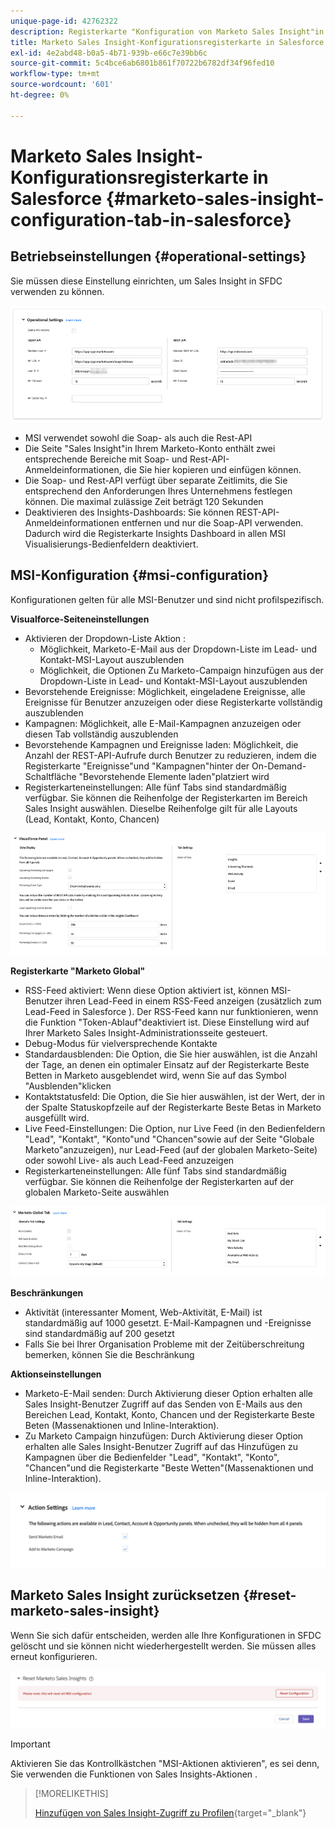 ```yaml
---
unique-page-id: 42762322
description: Registerkarte "Konfiguration von Marketo Sales Insight"in Salesforce - Marketo Docs - Produktdokumentation
title: Marketo Sales Insight-Konfigurationsregisterkarte in Salesforce
exl-id: 4e2abd48-b0a5-4b71-939b-e66c7e39bb6c
source-git-commit: 5c4bce6ab6801b861f70722b6782df34f96fed10
workflow-type: tm+mt
source-wordcount: '601'
ht-degree: 0%

---
```


# Marketo Sales Insight-Konfigurationsregisterkarte in Salesforce {#marketo-sales-insight-configuration-tab-in-salesforce}

## Betriebseinstellungen {#operational-settings}

Sie müssen diese Einstellung einrichten, um Sales Insight in SFDC verwenden zu können.

![](assets/marketo-sales-insight-configuration-tab-in-salesforce-1.png)

* MSI verwendet sowohl die Soap- als auch die Rest-API
* Die Seite &quot;Sales Insight&quot;in Ihrem Marketo-Konto enthält zwei entsprechende Bereiche mit Soap- und Rest-API-Anmeldeinformationen, die Sie hier kopieren und einfügen können.
* Die Soap- und Rest-API verfügt über separate Zeitlimits, die Sie entsprechend den Anforderungen Ihres Unternehmens festlegen können. Die maximal zulässige Zeit beträgt 120 Sekunden
* Deaktivieren des Insights-Dashboards: Sie können REST-API-Anmeldeinformationen entfernen und nur die Soap-API verwenden. Dadurch wird die Registerkarte Insights Dashboard in allen MSI Visualisierungs-Bedienfeldern deaktiviert.

## MSI-Konfiguration {#msi-configuration}

Konfigurationen gelten für alle MSI-Benutzer und sind nicht profilspezifisch.

**Visualforce-Seiteneinstellungen**

* Aktivieren der Dropdown-Liste Aktion :
   * Möglichkeit, Marketo-E-Mail aus der Dropdown-Liste im Lead- und Kontakt-MSI-Layout auszublenden
   * Möglichkeit, die Optionen Zu Marketo-Campaign hinzufügen aus der Dropdown-Liste in Lead- und Kontakt-MSI-Layout auszublenden
* Bevorstehende Ereignisse: Möglichkeit, eingeladene Ereignisse, alle Ereignisse für Benutzer anzuzeigen oder diese Registerkarte vollständig auszublenden
* Kampagnen: Möglichkeit, alle E-Mail-Kampagnen anzuzeigen oder diesen Tab vollständig auszublenden
* Bevorstehende Kampagnen und Ereignisse laden: Möglichkeit, die Anzahl der REST-API-Aufrufe durch Benutzer zu reduzieren, indem die Registerkarte &quot;Ereignisse&quot;und &quot;Kampagnen&quot;hinter der On-Demand-Schaltfläche &quot;Bevorstehende Elemente laden&quot;platziert wird
* Registerkarteneinstellungen: Alle fünf Tabs sind standardmäßig verfügbar. Sie können die Reihenfolge der Registerkarten im Bereich Sales Insight auswählen. Dieselbe Reihenfolge gilt für alle Layouts (Lead, Kontakt, Konto, Chancen)

![](assets/marketo-sales-insight-configuration-tab-in-salesforce-2.png)

**Registerkarte &quot;Marketo Global&quot;**

* RSS-Feed aktiviert: Wenn diese Option aktiviert ist, können MSI-Benutzer ihren Lead-Feed in einem RSS-Feed anzeigen (zusätzlich zum Lead-Feed in Salesforce ). Der RSS-Feed kann nur funktionieren, wenn die Funktion &quot;Token-Ablauf&quot;deaktiviert ist. Diese Einstellung wird auf Ihrer Marketo Sales Insight-Administrationsseite gesteuert.
* Debug-Modus für vielversprechende Kontakte
* Standardausblenden: Die Option, die Sie hier auswählen, ist die Anzahl der Tage, an denen ein optimaler Einsatz auf der Registerkarte Beste Betten in Marketo ausgeblendet wird, wenn Sie auf das Symbol &quot;Ausblenden&quot;klicken
* Kontaktstatusfeld: Die Option, die Sie hier auswählen, ist der Wert, der in der Spalte Statuskopfzeile auf der Registerkarte Beste Betas in Marketo ausgefüllt wird.
* Live Feed-Einstellungen: Die Option, nur Live Feed (in den Bedienfeldern &quot;Lead&quot;, &quot;Kontakt&quot;, &quot;Konto&quot;und &quot;Chancen&quot;sowie auf der Seite &quot;Globale Marketo&quot;anzuzeigen), nur Lead-Feed (auf der globalen Marketo-Seite) oder sowohl Live- als auch Lead-Feed anzuzeigen
* Registerkarteneinstellungen: Alle fünf Tabs sind standardmäßig verfügbar. Sie können die Reihenfolge der Registerkarten auf der globalen Marketo-Seite auswählen

![](assets/marketo-sales-insight-configuration-tab-in-salesforce-3.png)

**Beschränkungen**

* Aktivität (interessanter Moment, Web-Aktivität, E-Mail) ist standardmäßig auf 1000 gesetzt. E-Mail-Kampagnen und -Ereignisse sind standardmäßig auf 200 gesetzt
* Falls Sie bei Ihrer Organisation Probleme mit der Zeitüberschreitung bemerken, können Sie die Beschränkung

**Aktionseinstellungen**

* Marketo-E-Mail senden: Durch Aktivierung dieser Option erhalten alle Sales Insight-Benutzer Zugriff auf das Senden von E-Mails aus den Bereichen Lead, Kontakt, Konto, Chancen und der Registerkarte Beste Beten (Massenaktionen und Inline-Interaktion).
* Zu Marketo Campaign hinzufügen: Durch Aktivierung dieser Option erhalten alle Sales Insight-Benutzer Zugriff auf das Hinzufügen zu Kampagnen über die Bedienfelder &quot;Lead&quot;, &quot;Kontakt&quot;, &quot;Konto&quot;, &quot;Chancen&quot;und die Registerkarte &quot;Beste Wetten&quot;(Massenaktionen und Inline-Interaktion).

![](assets/marketo-sales-insight-configuration-tab-in-salesforce-4.png)

## Marketo Sales Insight zurücksetzen {#reset-marketo-sales-insight}

Wenn Sie sich dafür entscheiden, werden alle Ihre Konfigurationen in SFDC gelöscht und sie können nicht wiederhergestellt werden. Sie müssen alles erneut konfigurieren.

![](assets/marketo-sales-insight-configuration-tab-in-salesforce-5.png)

>[!IMPORTANT]
>
>Aktivieren Sie das Kontrollkästchen &quot;MSI-Aktionen aktivieren&quot;, es sei denn, Sie verwenden die Funktionen von Sales Insights-Aktionen .

>[!MORELIKETHIS]
>
>[Hinzufügen von Sales Insight-Zugriff zu Profilen](/help/marketo/product-docs/marketo-sales-insight/msi-for-salesforce/configuration/add-sales-insight-access-to-profiles.md){target=&quot;_blank&quot;}
